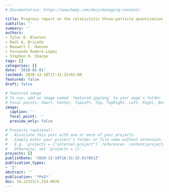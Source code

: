 ```yaml
---
# Documentation: https://wowchemy.com/docs/managing-content/

title: Progress report on the relativistic three-particle quantization condition
subtitle: ''
summary: ''
authors:
- Tyler D. Blanton
- Raúl A. Briceño
- Maxwell T. Hansen
- Fernando Romero-López
- Stephen R. Sharpe
tags: []
categories: []
date: '2018-01-01'
lastmod: 2020-12-10T17:31:32+01:00
featured: false
draft: false

# Featured image
# To use, add an image named `featured.jpg/png` to your page's folder.
# Focal points: Smart, Center, TopLeft, Top, TopRight, Left, Right, BottomLeft, Bottom, BottomRight.
image:
  caption: ''
  focal_point: ''
  preview_only: false

# Projects (optional).
#   Associate this post with one or more of your projects.
#   Simply enter your project's folder or file name without extension.
#   E.g. `projects = ["internal-project"]` references `content/project/deep-learning/index.md`.
#   Otherwise, set `projects = []`.
projects: []
publishDate: '2020-12-10T16:31:32.617851Z'
publication_types:
- '2'
abstract: ''
publication: '*PoS*'
doi: 10.22323/1.334.0076
---
```

